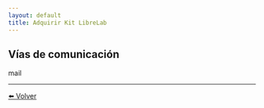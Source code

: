 ```yaml
---
layout: default
title: Adquirir Kit LibreLab
---
```


## Vías de comunicación

mail



---

[⬅️ Volver](./)
